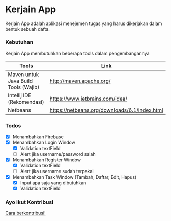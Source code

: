 # Kerjain App
Kerjain App adalah aplikasi menejemen tugas yang harus dikerjakan dalam bentuk sebuah dafta.

### Kebutuhan

Kerjain App membutuhkan beberapa tools dalam pengembangannya

| Tools | Link |
| ------ | ------ |
| Maven untuk Java Build Tools (Wajib) | http://maven.apache.org/ |
| Intellij IDE (Rekomendasi) | https://www.jetbrains.com/idea/ |
| Netbeans | https://netbeans.org/downloads/6.1/index.html |

### Todos
- [x] Menambahkan Firebase
- [x] Menambahkan Login Window
    - [x] Validation textField
    - [ ] Alert jika username/password salah
- [x] Menambahkan Register Window
    - [x] Validation textField
    - [ ] Alert jika username sudah terpakai
- [x] Menambahkan Task Window (Tambah, Daftar, Edit, Hapus)
    - [x] Input apa saja yang dibutuhkan
    - [x] Validation textField

### Ayo ikut Kontribusi   
[Cara berkontribusi!](https://github.com/UMM-2020-logic-computation/tugas-besar-2c/wiki/Bagaimana-cara-ber-kontribusi-pada-project-ini%3F)
